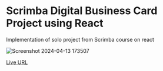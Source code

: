 # Scrimba Digital Business Card Project using React
Implementation of solo project from Scrimba course on react

![Screenshot 2024-04-13 173507](https://github.com/polcuenca/digital-business-card/assets/115073490/3a4936b2-f5ba-48b6-9246-8e538bf65d5b)

[Live URL](https://meetpol.netlify.app)
